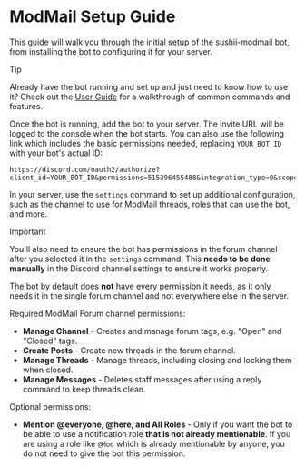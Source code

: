 # ModMail Setup Guide

This guide will walk you through the initial setup of the sushii-modmail
bot, from installing the bot to configuring it for your server.

> [!TIP]
> Already have the bot running and set up and just need to know how to use it?
> Check out the [User Guide](./USER_GUIDE.md) for a walkthrough of common
> commands and features.

Once the bot is running, add the bot to your server. The invite URL will be
logged to the console when the bot starts. You can also use the following link
which includes the basic permissions needed, replacing `YOUR_BOT_ID` with your
bot's actual ID:

```
https://discord.com/oauth2/authorize?client_id=YOUR_BOT_ID&permissions=515396455488&integration_type=0&scope=applications.commands+bot
```

In your server, use the `settings` command to set up additional configuration,
such as the channel to use for ModMail threads, roles that can use the bot, and
more.

> [!IMPORTANT]
> You'll also need to ensure the bot has permissions in the forum channel after
> you selected it in the `settings` command. This
> **needs to be done manually** in the Discord channel settings to ensure it
> works properly.
> 
> The bot by default does **not** have every permission it needs, as it only
> needs it in the single forum channel and not everywhere else in the server.

Required ModMail Forum channel permissions:
- **Manage Channel** - Creates and manage forum tags, e.g. "Open" and "Closed"
  tags.
- **Create Posts** - Create new threads in the forum channel.
- **Manage Threads** - Manage threads, including closing and locking them when
  closed.
- **Manage Messages** - Deletes staff messages after using a reply command to
  keep threads clean.

Optional permissions:
- **Mention @everyone, @here, and All Roles** - Only if you want the bot to
  be able to use a notification role **that is not already mentionable**. If
  you are using a role like `@Mod` which is already mentionable by anyone, you
  do not need to give the bot this permission.
